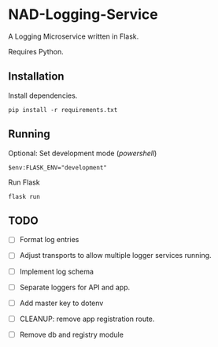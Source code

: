 # NAD-Logging-Service

A Logging Microservice written in Flask.

Requires Python.

## Installation

Install dependencies.

```
pip install -r requirements.txt
```

## Running

Optional: Set development mode (_powershell_)

```
$env:FLASK_ENV="development"
```

Run Flask

```
flask run
```

## TODO

- [ ] Format log entries
- [ ] Adjust transports to allow multiple logger services running.
- [ ] Implement log schema
- [ ] Separate loggers for API and app.
- [ ] Add master key to dotenv

- [ ] CLEANUP: remove app registration route.
- [ ] Remove db and registry module
